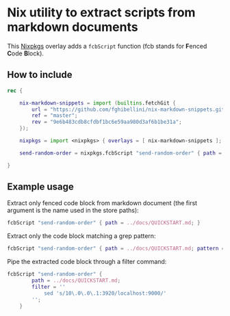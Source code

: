 
# Nix utility to extract scripts from markdown documents

This [Nixpkgs](https://nixos.org/nixpkgs/) overlay adds a `fcbScript` function (fcb stands for **F**enced **C**ode **B**lock).

## How to include

```nix
rec {

    nix-markdown-snippets = import (builtins.fetchGit {
        url = "https://github.com/fghibellini/nix-markdown-snippets.git";
        ref = "master";
        rev = "9e6b483cdb8cfdbf1bc6e59aa980d3af6b1be31a";
    });

    nixpkgs = import <nixpkgs> { overlays = [ nix-markdown-snippets ]; };

    send-random-order = nixpkgs.fcbScript "send-random-order" { path = ./QUICKSTART.md; pattern = "curl"; };

}
```

## Example usage

Extract only fenced code block from markdown document (the first argument is the name used in the store paths):

```nix
fcbScript "send-random-order" { path = ../docs/QUICKSTART.md; }
```

Extract only the code block matching a grep pattern:

```nix
fcbScript "send-random-order" { path = ../docs/QUICKSTART.md; pattern = "curl.*-XPOST"; }
```

Pipe the extracted code block through a filter command:

```nix
fcbScript "send-random-order" {
        path = ../docs/QUICKSTART.md;
        filter = ''
            sed 's/10\.0\.0\.1:3920/localhost:9000/'
        '';
    }
```
